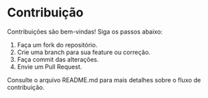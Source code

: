# Contribuição

Contribuições são bem-vindas! Siga os passos abaixo:

1. Faça um fork do repositório.
2. Crie uma branch para sua feature ou correção.
3. Faça commit das alterações.
4. Envie um Pull Request.

Consulte o arquivo README.md para mais detalhes sobre o fluxo de contribuição.
